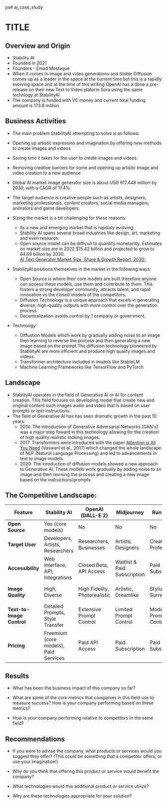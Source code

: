 ps# ai_case_study
# TITLE

## Overview and Origin

* Stability AI
* Founded in 2021
* Founders - Emad Mostaque
* When it comes to image and video generations and Stable Diffusion comes up as a leader in the space at the current time but this is a rapidly evolving space and at the time of this writing OpenAI has a done a pre-release on their new Text to Video platorm Sora using the same technlogy at StabilityAI
* The company is funded with VC money and current total funding amount is 173.8 million. 

## Business Activities

* The main problem StabilityAI attempting to solve is as follows:
- Opening up artistic expressino and imagination by offering new methods to create images and videos
- Saving time it takes for the user to create images and videos
- Removing creative barriers for some and opening up artisitc image and video creation to a new audience
- Global AI market image generator size is about USD 917.448 million by 2030, with a CAGR of 17.4% 

- The target audience is creative people such as artists, designers, marketing professionals, content creators, social media managers, animators and game developers. 
- Sizing the market is a bit challenging for these reasons:
    - Its a new and emerging market that is rapdialy evolving. 
    - Stability AI spans several broad industries like design, art, marketing and even research. 
    - Open source model can be difficult to quantify monetaritly. 
Estimates on market size are in 2022 $15.42 billion and projected to grow to 84.69 billion by 2030. <br />
[AI Text Generator Market Size, Share & Growth Report, 2030:](https://www.grandviewresearch.com/industry-analysis/ai-text-generator-market-report).
* StabilityAI positions themselves in the market in the following ways:
    - Open Source is where their core models are built therefore anyone can access these models, use them and contribute to them. This fosters a strong developer community, attracts talent, and rapid innovation vs the closed models of the competitors. 
    - Diffusion Technology is a unique approach that excels in generating diverse, high-quality outputs with more control over the generation process. 
    - Decentralization avoids control by 1 company or government. 

* Technoogy:
    - Diffustion Models which work by gradually adding noise to an image then learning to reverse the process and then generating a new image based on the prompt.The diffusion technology pioneered by StabilityAI are more efficient and produce high quality images and videos. 
    - Transformer architecture included in models like StableLM 
    - Machine Learning Frameworks like TensorFlow and PyTorch


## Landscape

* StabiityAI operates in the field of Generative AI or AI for content creation. This field focuses on developing model that create new and original content such images audio and video that is based on user prompts or text instructions. 
* The field of Generative AI has has seen dramatic growth in the past 10 years:
    - 2014: The introduction of Generative Adversarial Networks (GAN's) was a major step foward in this technology allowing for the creation of high quality realistic looking images. 
    - 2017: Transformers were introduced with the paper [Attention is All You Need](https://arxiv.org/pdf/1706.03762.pdf) (Vaswani et al., 2017) which changed the whole landscape of NLP (Natural Language Processing) and led to advancements in text to image models. 
    - 2020: The inroduction of diffusion models showed a new approach to Generative AI. These models work gradually by adding noise to an image and then revrsing the process and creating a new image based on the instructions/prompts. 

## The Competitive Landscape:

**Feature** | **Stability AI** | **OpenAI (DALL-E 2)** | **Midjourney** | **RunwayML** | **Craiyon** |
------- | -------- | -------- | -------- | -------- | -------- |
**Open Source** | Yes (core models) | No | No | No | No |
**Target User** | Developers, Artists, Researchers | Researchers, Businesses | Artists, Designers | Creative Professionals | General Users |
**Accessibility** | Web Interface, API, Integrations | Closed Beta, API Access | Waitlist & Paid Subscription | Paid Subscription | Free Web Interface |
**Image Quality** | High, Diverse | High Fidelity, Photorealistic | Artistic, Dreamlike | Stylized, Surreal | Varies, Meme-like |
**Text-to-Image Control** | Detailed Prompts, Style Transfer | Extensive Prompt Control | Limited Prompt Control | Moderate Prompt Control | Simple Prompts |
**Pricing** | Freemium (core models), Paid Services | Paid API Access | Paid Subscription | Paid Subscription | Free & Pro Versions |


## Results

* What has been the business impact of this company so far?

* What are some of the core metrics that companies in this field use to measure success? How is your company performing based on these metrics?

* How is your company performing relative to competitors in the same field?

## Recommendations

* If you were to advise the company, what products or services would you suggest they offer? (This could be something that a competitor offers, or use your imagination!)

* Why do you think that offering this product or service would benefit the company?

* What technologies would this additional product or service utilize?

* Why are these technologies appropriate for your solution?